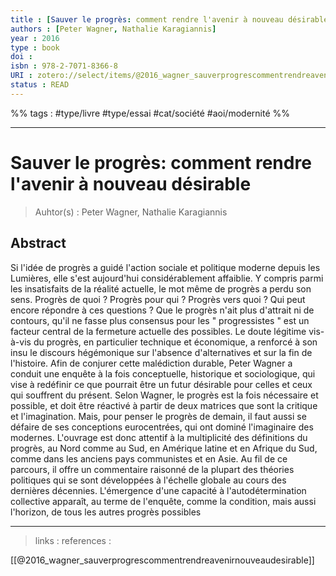 ```yaml
---
title : [Sauver le progrès: comment rendre l'avenir à nouveau désirable]
authors : [Peter Wagner, Nathalie Karagiannis]
year : 2016
type : book
doi : 
isbn : 978-2-7071-8366-8
URI : zotero://select/items/@2016_wagner_sauverprogrescommentrendreavenirnouveaudesirable
status : READ
---
```


%% tags : #type/livre #type/essai #cat/société #aoi/modernité   %% 

---

Sauver le progrès: comment rendre l'avenir à nouveau désirable
===
> Auhtor(s) : Peter Wagner, Nathalie Karagiannis

## Abstract
Si l'idée de progrès a guidé l'action sociale et politique moderne depuis les Lumières, elle s'est aujourd'hui considérablement affaiblie. Y compris parmi les insatisfaits de la réalité actuelle, le mot même de progrès a perdu son sens. Progrès de quoi ? Progrès pour qui ? Progrès vers quoi ? Qui peut encore répondre à ces questions ? Que le progrès n'ait plus d'attrait ni de contours, qu'il ne fasse plus consensus pour les " progressistes " est un facteur central de la fermeture actuelle des possibles. Le doute légitime vis-à-vis du progrès, en particulier technique et économique, a renforcé à son insu le discours hégémonique sur l'absence d'alternatives et sur la fin de l'histoire. Afin de conjurer cette malédiction durable, Peter Wagner a conduit une enquête à la fois conceptuelle, historique et sociologique, qui vise à redéfinir ce que pourrait être un futur désirable pour celles et ceux qui souffrent du présent. Selon Wagner, le progrès est la fois nécessaire et possible, et doit être réactivé à partir de deux matrices que sont la critique et l'imagination. Mais, pour penser le progrès de demain, il faut aussi se défaire de ses conceptions eurocentrées, qui ont dominé l'imaginaire des modernes. L'ouvrage est donc attentif à la multiplicité des définitions du progrès, au Nord comme au Sud, en Amérique latine et en Afrique du Sud, comme dans les anciens pays communistes et en Asie. Au fil de ce parcours, il offre un commentaire raisonné de la plupart des théories politiques qui se sont développées à l'échelle globale au cours des dernières décennies. L'émergence d'une capacité à l'autodétermination collective apparaît, au terme de l'enquête, comme la condition, mais aussi l'horizon, de tous les autres progrès possibles



---
> links : 
> references : 

[[@2016_wagner_sauverprogrescommentrendreavenirnouveaudesirable]]